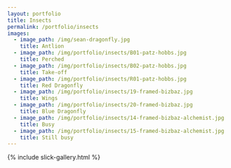 ```yaml
---
layout: portfolio
title: Insects
permalink: /portfolio/insects
images:
  - image_path: /img/sean-dragonfly.jpg
    title: Antlion
  - image_path: /img/portfolio/insects/B01-patz-hobbs.jpg
    title: Perched
  - image_path: /img/portfolio/insects/B02-patz-hobbs.jpg
    title: Take-off
  - image_path: /img/portfolio/insects/R01-patz-hobbs.jpg
    title: Red Dragonfly
  - image_path: /img/portfolio/insects/19-framed-bizbaz.jpg
    title: Wings
  - image_path: /img/portfolio/insects/20-framed-bizbaz.jpg
    title: Blue Dragonfly
  - image_path: /img/portfolio/insects/14-framed-bizbaz-alchemist.jpg
    title: Busy
  - image_path: /img/portfolio/insects/15-framed-bizbaz-alchemist.jpg
    title: Still busy
---
```


{% include slick-gallery.html %}

